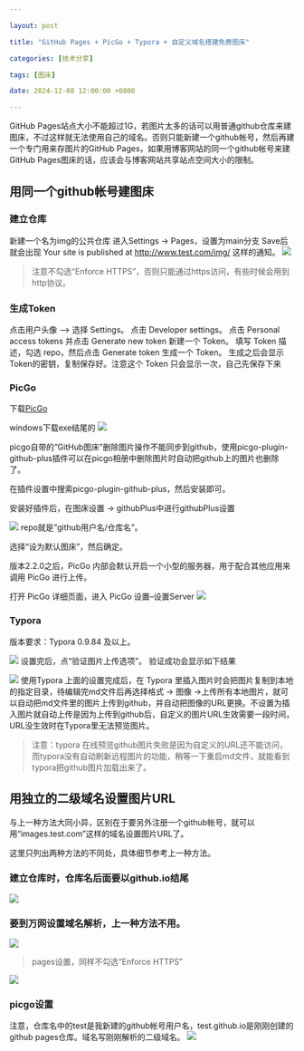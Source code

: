 ```yaml
---

layout: post

title: "GitHub Pages + PicGo + Typora + 自定义域名搭建免费图床"

categories: [技术分享]

tags: [图床]

date: 2024-12-08 12:00:00 +0800

---
```



GitHub Pages站点大小不能超过1G，若图片太多的话可以用普通github仓库来建图床，不过这样就无法使用自己的域名。否则只能新建一个github帐号，然后再建一个专门用来存图片的GitHub Pages，如果用博客网站的同一个github帐号来建GitHub Pages图床的话，应该会与博客网站共享站点空间大小的限制。

## 用同一个github帐号建图床

### 建立仓库

新建一个名为img的公共仓库
进入Settings -> Pages，设置为main分支
Save后就会出现 Your site is published at http://www.test.com/img/ 这样的通知。
![](https://imgs.5205230.xyz/img/20241208075557864.png) 
> 注意不勾选“Enforce HTTPS”，否则只能通过https访问，有些时候会用到http协议。


### 生成Token

点击用户头像 –> 选择 Settings。
点击 Developer settings。
点击 Personal access tokens 并点击 Generate new token 新建一个 Token。
填写 Token 描述，勾选 repo，然后点击 Generate token 生成一个 Token。
生成之后会显示Token的密钥，复制保存好。注意这个 Token 只会显示一次，自己先保存下来


### PicGo

下载[PicGo](https://github.com/Molunerfinn/PicGo/releases)

windows下载exe结尾的
![](https://imgs.5205230.xyz/img/20241208075918979.png) 

picgo自带的“GitHub图床”删除图片操作不能同步到github，使用picgo-plugin-github-plus插件可以在picgo相册中删除图片时自动把github上的图片也删除了。

在插件设置中搜索picgo-plugin-github-plus，然后安装即可。

安装好插件后，在图床设置 -> githubPlus中进行githubPlus设置

![](https://imgs.5205230.xyz/img/20241208080116786.png) 
repo就是“github用户名/仓库名”。

选择“设为默认图床”，然后确定。

版本2.2.0之后，PicGo 内部会默认开启一个小型的服务器，用于配合其他应用来调用 PicGo 进行上传。

打开 PicGo 详细页面，进入 PicGo 设置–设置Server
![](https://imgs.5205230.xyz/img/20241208080237716.png) 

### Typora

版本要求：Typora 0.9.84 及以上。

![](https://imgs.5205230.xyz/img/20241208080324781.png) 
设置完后，点“验证图片上传选项”。
验证成功会显示如下结果

![](https://imgs.5205230.xyz/img/20241208080438310.png) 
使用Typora
上面的设置完成后，在 Typora 里插入图片时会把图片复制到本地的指定目录，待编辑完md文件后再选择格式 -> 图像 ->上传所有本地图片，就可以自动把md文件里的图片上传到github，并自动把图像的URL更换。不设置为插入图片就自动上传是因为上传到github后，自定义的图片URL生效需要一段时间，URL没生效时在Typora里无法预览图片。

> 注意：typora 在线预览github图片失败是因为自定义的URL还不能访问，而typora没有自动刷新远程图片的功能，稍等一下重启md文件，就能看到typora把github图片加载出来了。



## 用独立的二级域名设置图片URL

与上一种方法大同小异，区别在于要另外注册一个github帐号，就可以用“images.test.com”这样的域名设置图片URL了。

这里只列出两种方法的不同处，具体细节参考上一种方法。

### 建立仓库时，仓库名后面要以github.io结尾
![](https://imgs.5205230.xyz/img/20241208080655435.png) 
### 要到万网设置域名解析，上一种方法不用。
![](https://imgs.5205230.xyz/img/20241208081004665.png) 
> pages设置，同样不勾选“Enforce HTTPS”

![](https://imgs.5205230.xyz/img/20241208080821601.png)

### picgo设置

注意，仓库名中的test是我新建的github帐号用户名，test.github.io是刚刚创建的github pages仓库。域名写刚刚解析的二级域名。
![](https://imgs.5205230.xyz/img/20241208081119886.png) 
